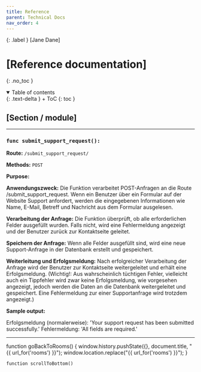 ```yaml
---
title: Reference
parent: Technical Docs
nav_order: 4
---
```


{: .label }
[Jane Dane]

# [Reference documentation]
{: .no_toc }


<details open markdown="block">
{: .text-delta }
<summary>Table of contents</summary>
+ ToC
{: toc }
</details>

## [Section / module]
-------------------------------------------------------------------------------------------------------------
### `func submit_support_request():`

**Route:** `/submit_support_request/`

**Methods:** `POST`

**Purpose:** 

**Anwendungszweck:** Die Funktion verarbeitet POST-Anfragen an die Route /submit_support_request. Wenn ein Benutzer über ein Formular auf der Website Support anfordert, werden die eingegebenen Informationen wie Name, E-Mail, Betreff und Nachricht aus dem Formular ausgelesen.

**Verarbeitung der Anfrage:** Die Funktion überprüft, ob alle erforderlichen Felder ausgefüllt wurden. Falls nicht, wird eine Fehlermeldung angezeigt und der Benutzer zurück zur Kontaktseite geleitet.

**Speichern der Anfrage:** Wenn alle Felder ausgefüllt sind, wird eine neue Support-Anfrage in der Datenbank erstellt und gespeichert.

**Weiterleitung und Erfolgsmeldung:** Nach erfolgreicher Verarbeitung der Anfrage wird der Benutzer zur Kontaktseite weitergeleitet und erhält eine Erfolgsmeldung. (Wichtig!: Aus wahrscheinlich tüchtigen Fehler, vielleicht auch ein Tippfehler wird zwar keine Erfolgsmeldung, wie vorgesehen angezeigt, jedoch werden die Daten an die Datenbank weitergeleitet und gespeichert. Eine Fehlermeldung zur einer Supportanfrage wird trotzdem angezeigt.)
                                      

**Sample output:**

Erfolgsmeldung (normalerweise): 'Your support request has been submitted successfully.'
Fehlermeldung: 'All fields are required.'

-------------------------------------------------------------------------------------------------------------

function goBackToRooms() {
      window.history.pushState({}, document.title, "{{ url_for('rooms') }}");
      window.location.replace("{{ url_for('rooms') }}");
    }

    function scrollToBottom()